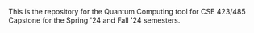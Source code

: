 This is the repository for the Quantum Computing tool for CSE 423/485 Capstone for the Spring '24 and Fall '24 semesters. 
